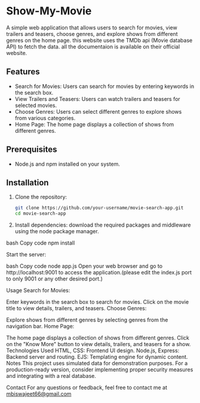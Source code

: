 # Show-My-Movie
A simple web application that allows users to search for movies, view trailers and teasers, choose genres, and explore shows from different genres on the home page.
this website uses the TMDb api (Movie database API) to fetch the data. all the documentaion is available on their official website.
## Features

- Search for Movies: Users can search for movies by entering keywords in the search box.
- View Trailers and Teasers: Users can watch trailers and teasers for selected movies.
- Choose Genres: Users can select different genres to explore shows from various categories.
- Home Page: The home page displays a collection of shows from different genres.

## Prerequisites

- Node.js and npm installed on your system.

## Installation

1. Clone the repository:

   ```bash
   git clone https://github.com/your-username/movie-search-app.git
   cd movie-search-app

2. Install dependencies:
download the required packages and middleware using the node package manager.

bash
Copy code
npm install

Start the server:

bash
Copy code
node app.js
Open your web browser and go to http://localhost:9001 to access the application.(please edit the index.js port to only 9001 or any other desired port.)

Usage
Search for Movies:

Enter keywords in the search box to search for movies.
Click on the movie title to view details, trailers, and teasers.
Choose Genres:

Explore shows from different genres by selecting genres from the navigation bar.
Home Page:

The home page displays a collection of shows from different genres.
Click on the "Know More" button to view details, trailers, and teasers for a show.
Technologies Used
HTML, CSS: Frontend UI design.
Node.js, Express: Backend server and routing.
EJS: Templating engine for dynamic content.
Notes
This project uses simulated data for demonstration purposes.
For a production-ready version, consider implementing proper security measures and integrating with a real database.

Contact
For any questions or feedback, feel free to contact me at mbiswajeet66@gmail.com




